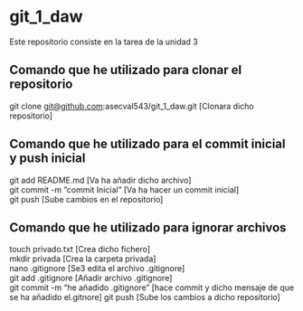 # git_1_daw
Este repositorio  consiste en la tarea de la unidad 3 

## Comando que he  utilizado para clonar el repositorio
git clone git@github.com:asecval543/git_1_daw.git [Clonara dicho repositorio]<br>

## Comando que he utilizado para el commit inicial y push inicial
git add README.md [Va ha añadir dicho archivo]<br>
git commit -m ”commit Inicial” [Va ha hacer un commit inicial]<br>
git push [Sube cambios en el repositorio]<br>

## Comando que he utilizado para ignorar archivos
touch privado.txt [Crea dicho fichero]<br>
mkdir privada [Crea la carpeta privada]<br>
nano .gitignore [Se3 edita el archivo .gitignore]<br>
git add .gitignore [Añadir archivo .gitignore]<br>
git commit -m “he añadido  .gitignore” [hace commit y dicho mensaje  de que se ha añadido el.gitnore]
git push [Sube los cambios a dicho repositorio]
